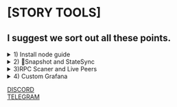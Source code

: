 # [STORY TOOLS]

## I suggest we sort out all these points.

<details>
  <summary>1) Install node guide</summary>

</details>

<details>
  <summary>2) 🔗Snapshot and StateSync</summary>
[Snap and State](https://snapshots.tarabukin.work/) \
The snapshot is updated every 15 hours. It has a counter for the next update, the height of the snapshot and the time of the snapshot. The service has an automatic change of the service name

![Snap and State](https://raw.githubusercontent.com/tarabukinivan/story_files/refs/heads/main/images/snapshot4.png)

</details>

<details>
  <summary>3)RPC Scaner and Live Peers</summary>
[RPC Scaner and Live Peers](https://snapshots.tarabukin.work/tools.html) \
RPC and peers are updated every 5 hours. Has a counter until the next update and the time of the last update
  
![RPC Scaner](https://raw.githubusercontent.com/tarabukinivan/story_files/refs/heads/main/images/rpcscaner.png)

</details>

<details>
  <summary>4) Custom Grafana</summary>
Instructions for installing the Grafana monitoring and alerting system. Compares the height of the block with the API story, Checks synchronization, jail, etc. Sends a notification to Telegram \
[Grafana Instruction](https://github.com/tarabukinivan/story_files/blob/main/grafana_install_guide.md)  \
[Demo:](https://grafana.tarabukin.work/)
  
![grafana](https://raw.githubusercontent.com/tarabukinivan/story_files/refs/heads/main/images/grafana.png)

</details>

[DISCORD](https://discordapp.com/users/810477748614332437) \
[TELEGRAM](https://t.me/tarabukinivan)
